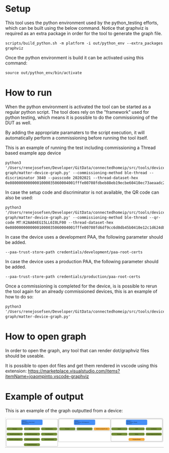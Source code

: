 # Setup

This tool uses the python environment used by the python_testing efforts, which can be built using the below command. Notice that graphviz is required as an extra package in order for the tool to generate the graph file.

```
scripts/build_python.sh -m platform -i out/python_env --extra_packages graphviz
```

Once the python environment is build it can be activated using this command:

```
source out/python_env/bin/activate
```

# How to run

When the python environment is activated the tool can be started as a regular python script. The tool does rely on the "framework" used for python testing, which means it is possible to do the commissioning of the DUT as well.

By adding the appropriate paramaters to the script execution, it will automatically perform a commissioning before running the tool itself. 

This is an example of running the test including commissioning a Thread based example app device
```
python3 '/Users/renejosefsen/Developer/GitData/connectedhomeip/src/tools/device-graph/matter-device-graph.py' --commissioning-method ble-thread --discriminator 3840 --passcode 20202021 --thread-dataset-hex 0e08000000000001000035060004001fffe00708fdbeb88eb19ecbe60410ec73aeaadc21448df01599e6eaf216eb0c0402a0f7f8000300001901025b3502085b35dead5b35beef030435623335051000112233445566778899aabbccddeeff
```

In case the setup code and discriminator is not available, the QR code can also be used:

```
python3 '/Users/renejosefsen/Developer/GitData/connectedhomeip/src/tools/device-graph/matter-device-graph.py' --commissioning-method ble-thread --qr-code MT:K2AA04EG15LL6I0LF00 --thread-dataset-hex 0e08000000000001000035060004001fffe00708fd6df9cc6d0db45b0410e12c1d624d8b4daf6adbfe5b2cd7787b0c0402a0f7f8000300001901025b3502085b35dead5b35beef030435623335051000112233445566778899aabbccddeeff
```

In case the device uses a development PAA, the following parameter should be added.

```
--paa-trust-store-path credentials/development/paa-root-certs
```

In case the device uses a production PAA, the following parameter should be added.

```
--paa-trust-store-path credentials/production/paa-root-certs
```

Once a commissioning is completed for the device, is is possible to rerun the tool again for an already commissioned devices, this is an example of how to do so:

```
python3 '/Users/renejosefsen/Developer/GitData/connectedhomeip/src/tools/device-graph/matter-device-graph.py'
```

# How to open graph

In order to open the graph, any tool that can render dot/graphviz files should be useable.

It is possible to open dot files and get them rendered in vscode using this extension:
https://marketplace.visualstudio.com/items?itemName=joaompinto.vscode-graphviz

# Example of output
This is an example of the graph outputted from a device:

![matter device graph example](./matter-device-graph-example.png)